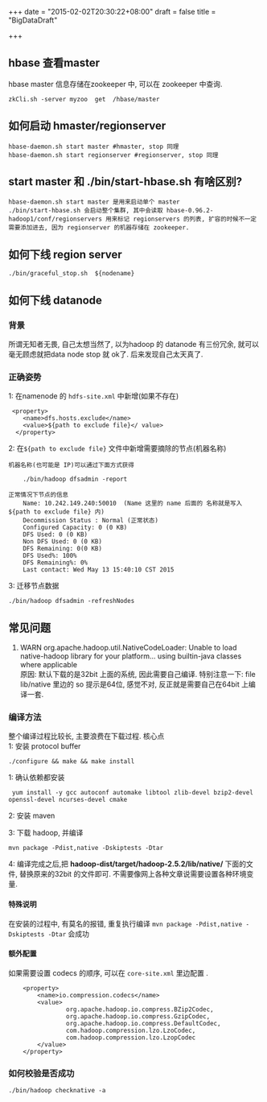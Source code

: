 +++
date = "2015-02-02T20:30:22+08:00"
draft = false
title = "BigDataDraft"

+++

## hbase 查看master
hbase master 信息存储在zookeeper 中, 可以在 zookeeper 中查询.   

	zkCli.sh -server myzoo  get  /hbase/master

## 如何启动 hmaster/regionserver
	
	hbase-daemon.sh start master #hmaster, stop 同理
	hbase-daemon.sh start regionserver #regionserver, stop 同理
	
## start master 和 ./bin/start-hbase.sh 有啥区别? 

	hbase-daemon.sh start master 是用来启动单个 master
	./bin/start-hbase.sh 会启动整个集群, 其中会读取 hbase-0.96.2-hadoop1/conf/regionservers 用来标记 regionservers 的列表, 扩容的时候不一定需要添加进去, 因为 regionserver 的机器存储在 zookeeper.  
	
	
## 如何下线 region server 

    ./bin/graceful_stop.sh  ${nodename}


## 如何下线 datanode
### 背景
所谓无知者无畏, 自己太想当然了, 以为hadoop 的 datanode 有三份冗余, 就可以毫无顾虑就把data node stop 就 ok了.  后来发现自己太天真了.  
### 正确姿势 
1: 在namenode 的 `hdfs-site.xml` 中新增(如果不存在)  

     <property>                                                                                                                       
        <name>dfs.hosts.exclude</name>                                                                                             
        <value>${path to exclude file}</ value>                                                                                                    
      </property>
      
2: 在`${path to exclude file}` 文件中新增需要摘除的节点(机器名称)  

    机器名称(也可能是 IP)可以通过下面方式获得  
    
        ./bin/hadoop dfsadmin -report
        
    正常情况下节点的信息
        Name: 10.242.149.240:50010  (Name 这里的 name 后面的 名称就是写入 ${path to exclude file} 内)
        Decommission Status : Normal (正常状态)
        Configured Capacity: 0 (0 KB)
        DFS Used: 0 (0 KB)
        Non DFS Used: 0 (0 KB)
        DFS Remaining: 0(0 KB)
        DFS Used%: 100%
        DFS Remaining%: 0%
        Last contact: Wed May 13 15:40:10 CST 2015

3: 迁移节点数据 

    ./bin/hadoop dfsadmin -refreshNodes
    
    
## 常见问题
1. WARN org.apache.hadoop.util.NativeCodeLoader: Unable to load native-hadoop library for your platform... using builtin-java classes where applicable  
原因:  默认下载的是32bit 上面的系统, 因此需要自己编译. 特别注意一下: file  lib/native 里边的 so 提示是64位, 感觉不对, 反正就是需要自己在64bit 上编译一套.   

### 编译方法
整个编译过程比较长, 主要浪费在下载过程.  核心点   
1: 安装 protocol buffer

    ./configure && make && make install
1: 确认依赖都安装 
     
     yum install -y gcc autoconf automake libtool zlib-devel bzip2-devel  openssl-devel ncurses-devel cmake
     
2: 安装 maven 

3: 下载 hadoop, 并编译 

    mvn package -Pdist,native -Dskiptests -Dtar
4:  编译完成之后,把 **hadoop-dist/target/hadoop-2.5.2/lib/native/** 下面的文件, 替换原来的32bit 的文件即可. 不需要像网上各种文章说需要设置各种环境变量.  

#### 特殊说明
在安装的过程中, 有莫名的报错, 重复执行编译 `mvn package -Pdist,native -Dskiptests -Dtar` 会成功

#### 额外配置  
如果需要设置 codecs 的顺序, 可以在 `core-site.xml` 里边配置 .   

        <property>
            <name>io.compression.codecs</name>
            <value>
                    org.apache.hadoop.io.compress.BZip2Codec,
                    org.apache.hadoop.io.compress.GzipCodec,
                    org.apache.hadoop.io.compress.DefaultCodec,
                    com.hadoop.compression.lzo.LzoCodec,
                    com.hadoop.compression.lzo.LzopCodec
            </value>
        </property>

    

### 如何校验是否成功
    
    ./bin/hadoop checknative -a

    
    
